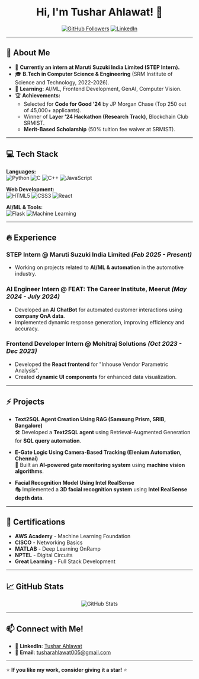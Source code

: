 <h1 align="center">Hi, I'm Tushar Ahlawat! 👋</h1>

<p align="center">
  <a href="https://github.com/tusharahlawat"><img src="https://img.shields.io/github/followers/tusharahlawat?label=Followers&style=social" alt="GitHub Followers"></a>
  <a href="https://www.linkedin.com/in/tushar-ahlawat-863a50187/"><img src="https://img.shields.io/badge/LinkedIn-Connect-blue?style=social&logo=linkedin" alt="LinkedIn"></a>
</p>

---

## 🚀 About Me

- 🔭 **Currently an intern at Maruti Suzuki India Limited (STEP Intern).**
- 🎓 **B.Tech in Computer Science & Engineering** (SRM Institute of Science and Technology, 2022-2026).
- 🌱 **Learning:** AI/ML, Frontend Development, GenAI, Computer Vision.
- 🏆 **Achievements:**  
  - Selected for **Code for Good ’24** by JP Morgan Chase (Top 250 out of 45,000+ applicants).  
  - Winner of **Layer ’24 Hackathon (Research Track)**, Blockchain Club SRMIST.  
  - **Merit-Based Scholarship** (50% tuition fee waiver at SRMIST).  

---

## 💻 Tech Stack

**Languages:**  
![Python](https://img.shields.io/badge/Python-3776AB?style=for-the-badge&logo=python&logoColor=white)
![C](https://img.shields.io/badge/C-A8B9CC?style=for-the-badge&logo=c&logoColor=white)
![C++](https://img.shields.io/badge/C++-00599C?style=for-the-badge&logo=cplusplus&logoColor=white)
![JavaScript](https://img.shields.io/badge/JavaScript-F7DF1E?style=for-the-badge&logo=javascript&logoColor=black)

**Web Development:**  
![HTML5](https://img.shields.io/badge/HTML5-E34F26?style=for-the-badge&logo=html5&logoColor=white)
![CSS3](https://img.shields.io/badge/CSS3-1572B6?style=for-the-badge&logo=css3&logoColor=white)
![React](https://img.shields.io/badge/React-61DAFB?style=for-the-badge&logo=react&logoColor=black)

**AI/ML & Tools:**  
![Flask](https://img.shields.io/badge/Flask-000000?style=for-the-badge&logo=flask&logoColor=white)
![Machine Learning](https://img.shields.io/badge/Machine%20Learning-FF6F00?style=for-the-badge&logo=ai&logoColor=white)

---

## 🔥 Experience

### **STEP Intern @ Maruti Suzuki India Limited** *(Feb 2025 - Present)*
- Working on projects related to **AI/ML & automation** in the automotive industry.

### **AI Engineer Intern @ FEAT: The Career Institute, Meerut** *(May 2024 - July 2024)*
- Developed an **AI ChatBot** for automated customer interactions using **company QnA data**.
- Implemented dynamic response generation, improving efficiency and accuracy.

### **Frontend Developer Intern @ Mohitraj Solutions** *(Oct 2023 - Dec 2023)*
- Developed the **React frontend** for "Inhouse Vendor Parametric Analysis".
- Created **dynamic UI components** for enhanced data visualization.

---

## ⚡ Projects

- **Text2SQL Agent Creation Using RAG (Samsung Prism, SRIB, Bangalore)**  
  🛠 Developed a **Text2SQL agent** using Retrieval-Augmented Generation for **SQL query automation**.

- **E-Gate Logic Using Camera-Based Tracking (Elenium Automation, Chennai)**  
  🚪 Built an **AI-powered gate monitoring system** using **machine vision algorithms**.

- **Facial Recognition Model Using Intel RealSense**  
  🎭 Implemented a **3D facial recognition system** using **Intel RealSense depth data**.

---

## 📜 Certifications
- **AWS Academy** - Machine Learning Foundation  
- **CISCO** - Networking Basics  
- **MATLAB** - Deep Learning OnRamp  
- **NPTEL** - Digital Circuits  
- **Great Learning** - Full Stack Development  

---

## 📈 GitHub Stats
<p align="center">
  <img src="https://github-readme-stats.vercel.app/api?username=tusharahlawat&show_icons=true&theme=dark" alt="GitHub Stats">
</p>

---

## 📫 Connect with Me!
- 💼 **LinkedIn**: [Tushar Ahlawat](https://www.linkedin.com/in/tushar-ahlawat-863a50187/)
- 📧 **Email**: [tusharahlawat005@gmail.com](mailto:tusharahlawat005@gmail.com)

---
⭐ **If you like my work, consider giving it a star!** ⭐
